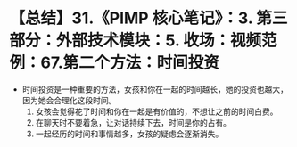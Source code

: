 # 【总结】31.《PIMP 核心笔记》：3. 第三部分：外部技术模块：5. 收场：视频范例：67.第二个方法：时间投资

-   时间投资是一种重要的方法，女孩和你在一起的时间越长，她的投资也越大，因为她会合理化这段时间。
    1.  女孩会觉得花了时间和你在一起是有价值的，不想让之前的时间白费。
    2.  在聊天时不要着急，让对话持续下去，时间是你的占有。
    3.  一起经历的时间和事情越多，女孩的疑虑会逐渐消失。